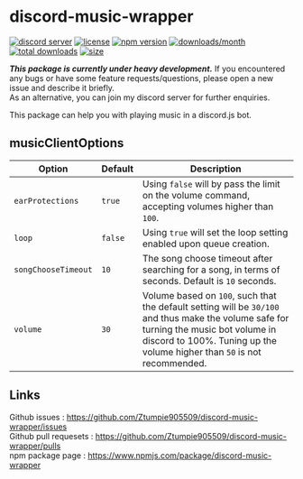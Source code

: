 # discord-music-wrapper

[![discord server](https://discordapp.com/api/guilds/328479087146303498/widget.png)](https://discord.gg/UGXYFdt) [![license](https://badgen.net/github/license/ztumpie905509/discord-music-wrapper)](https://github.com/Ztumpie905509/discord-music-wrapper/blob/master/LICENSE) [![npm version](https://badgen.net/npm/v/discord-music-wrapper)](https://www.npmjs.com/package/discord-music-wrapper) [![downloads/month](https://badgen.net/npm/dm/discord-music-wrapper)](https://www.npmjs.com/package/discord-music-wrapper) [![total downloads](https://badgen.net/npm/dt/discord-music-wrapper)](https://www.npmjs.com/package/discord-music-wrapper) [![size](https://badgen.net/bundlephobia/minzip/discord-music-wrapper)](https://www.npmjs.com/package/discord-music-wrapper)

_**This package is currently under heavy development.**_
If you encountered any bugs or have some feature requests/questions, please open a new issue and describe it briefly.  
As an alternative, you can join my discord server for further enquiries.

This package can help you with playing music in a discord.js bot.

## musicClientOptions

| Option |Default|Description|
|---|---|---|
|`earProtections`|`true`|Using `false` will by pass the limit on the volume command, accepting volumes higher than `100`.|
|`loop`|`false`|Using `true` will set the loop setting enabled upon queue creation.|
|`songChooseTimeout`|`10`|The song choose timeout after searching for a song, in terms of seconds. Default is `10` seconds.|
|`volume`|`30`|Volume based on `100`, such that the default setting will be `30/100` and thus make the volume safe for turning the music bot volume in discord to 100%. Tuning up the volume higher than `50` is not recommended.|

## Links

Github issues : <https://github.com/Ztumpie905509/discord-music-wrapper/issues>  
Github pull requesets : <https://github.com/Ztumpie905509/discord-music-wrapper/pulls>  
npm package page : <https://www.npmjs.com/package/discord-music-wrapper>  
